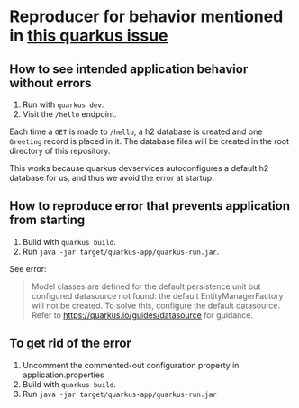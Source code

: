 # Reproducer for behavior mentioned in [this quarkus issue][0]

## How to see intended application behavior without errors

1. Run with `quarkus dev`.
2. Visit the `/hello` endpoint.

Each time a `GET` is made to `/hello`, a h2 database is created and one `Greeting` record is placed in it.
The database files will be created in the root directory of this repository.

This works because quarkus devservices autoconfigures a default h2 database for us, and thus we avoid the error at startup.

## How to reproduce error that prevents application from starting

1. Build with `quarkus build`.
2. Run `java -jar target/quarkus-app/quarkus-run.jar`.

See error:
> Model classes are defined for the default persistence unit <default> but configured datasource <default> not found:
> the default EntityManagerFactory will not be created. To solve this, configure the default datasource.
> Refer to https://quarkus.io/guides/datasource for guidance.

## To get rid of the error

1. Uncomment the commented-out configuration property in application.properties
2. Build with `quarkus build`.
3. Run `java -jar target/quarkus-app/quarkus-run.jar`

[0]: https://github.com/quarkusio/quarkus/issues/29269
